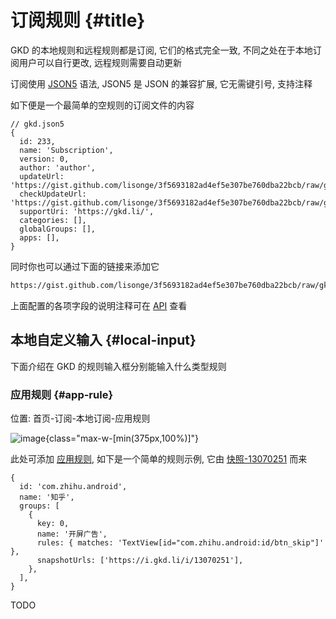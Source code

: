 # 订阅规则 {#title}

GKD 的本地规则和远程规则都是订阅, 它们的格式完全一致, 不同之处在于本地订阅用户可以自行更改, 远程规则需要自动更新

订阅使用 [JSON5](https://json5.org/) 语法, JSON5 是 JSON 的兼容扩展, 它无需键引号, 支持注释

如下便是一个最简单的空规则的订阅文件的内容

```json5
// gkd.json5
{
  id: 233,
  name: 'Subscription',
  version: 0,
  author: 'author',
  updateUrl: 'https://gist.github.com/lisonge/3f5693182ad4ef5e307be760dba22bcb/raw/gkd.json5',
  checkUpdateUrl: 'https://gist.github.com/lisonge/3f5693182ad4ef5e307be760dba22bcb/raw/gkd.json5',
  supportUri: 'https://gkd.li/',
  categories: [],
  globalGroups: [],
  apps: [],
}
```

同时你也可以通过下面的链接来添加它

```txt
https://gist.github.com/lisonge/3f5693182ad4ef5e307be760dba22bcb/raw/gkd.json5
```

上面配置的各项字段的说明注释可在 [API](/api/interfaces/RawSubscription) 查看

## 本地自定义输入 {#local-input}

下面介绍在 GKD 的规则输入框分别能输入什么类型规则

### 应用规则 {#app-rule}

位置: 首页-订阅-本地订阅-应用规则

![image](https://e.gkd.li/76d0bc58-de43-416d-9454-f980e8075660){class="max-w-[min(375px,100%)]"}

此处可添加 [应用规则](/api/interfaces/RawApp), 如下是一个简单的规则示例, 它由 [快照-13070251](https://i.gkd.li/i/13070251?gkd=VGV4dFZpZXdbaWQ9ImNvbS56aGlodS5hbmRyb2lkOmlkL2J0bl9za2lwIl0) 而来

```json5
{
  id: 'com.zhihu.android',
  name: '知乎',
  groups: [
    {
      key: 0,
      name: '开屏广告',
      rules: { matches: 'TextView[id="com.zhihu.android:id/btn_skip"]' },
      snapshotUrls: ['https://i.gkd.li/i/13070251'],
    },
  ],
}
```

TODO
